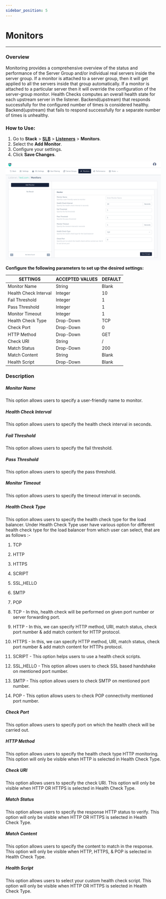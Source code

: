 ```yaml
---
sidebar_position: 5
---
```


# Monitors

---
### Overview
Monitoring provides a comprehensive overview of the status and performance of the Server Group and/or individual real servers inside the server group. If a monitor is attached to a server group, then it will get applied to all the servers inside that group automatically. If a monitor is attached to a particular server then it will override the configuration of the server-group monitor. Health Checks computes an overall health state for each upstream server in the listener. Backend(upstream) that responds successfully for the configured number of times is considered healthy. Backend(upstream) that fails to respond successfully for a separate number of times is unhealthy.

### How to Use:

1. Go to **Stack** > [**SLB**](/enterprise/adc)  > [**Listeners**](./listeners.md) > **Monitors**.
2. Select the **Add Monitor**.
3. Configure your settings. 
4. Click **Save Changes**.

![monitor1](/img/adc/v8/docs/monitor.png)

**Configure the following parameters to set up the desired settings:**

| SETTINGS              | ACCEPTED VALUES | DEFAULT |
|-----------------------|-----------------|---------|
| Monitor Name          | String          | Blank   |
| Health Check Interval | Integer         | 10      |
| Fail Threshold        | Integer         | 1       |
| Pass Threshold        | Integer         | 1       |
| Monitor Timeout       | Integer         | 1       |
| Health Check Type     | Drop-Down       | TCP     |
| Check Port     | Drop-Down       | 0     |
| HTTP Method     | Drop-Down       | GET     |
| Check URI     | String       | /     |
| Match Status     | Drop-Down       | 200     |
| Match Content     | String       | Blank     |
| Health Script     | Drop-Down       | Blank     |

### Description

##### **Monitor Name**

This option allows users to specify a user-friendly name to monitor.

##### **Health Check Interval**

This option allows users to specify the health check interval in seconds.

##### **Fail Threshold**

This option allows users to specify the fail threshold.

##### **Pass Threshold**

This option allows users to specify the pass threshold.

##### **Monitor Timeout**

This option allows users to specify the timeout interval in seconds.

##### **Health Check Type**

This option allows users to specify the health check type for the load balancer. Under Health Check Type user have various option for different health check type for the load balancer from which user can select, that are as follows :- 

1. TCP
2. HTTP
3. HTTPS
4. SCRIPT
5. SSL_HELLO
6. SMTP
7. POP

1. TCP - In this, health check will be performed on given port number or server forwarding port. 
2. HTTP - In this, we can specify HTTP method, URI, match status, check port number & add match content for HTTP protocol.
3. HTTPS - In this, we can specify HTTP method, URI, match status, check port number & add match content for HTTPs protocol.
4. SCRIPT - This option helps users to use a health check scripts.
5. SSL_HELLO - This option allows users to check SSL based handshake on mentioned port number.
6. SMTP - This option allows users to check SMTP on mentioned port number.
7. POP - This option allows users to check POP connectivity mentioned port number.

##### **Check Port**

This option allows users to specify port on which the health check will be carried out. 

##### **HTTP Method**
This option allows users to specify the health check type HTTP monitoring. This option will only be visible when HTTP is selected in Health Check Type.

##### **Check URI**

This option allows users to specify the check URI. This option will only be visible when HTTP OR HTTPS is selected in Health Check Type.

##### **Match Status**

This option allows users to specify the response HTTP status to verify. This option will only be visible when HTTP OR HTTPS is selected in Health Check Type.

##### **Match Content**

This option allows users to specify the content to match in the response. This option will only be visible when HTTP, HTTPS, & POP is selected in Health Check Type.

##### **Health Script**

This option allows users to select your custom health check script. This option will only be visible when HTTP OR HTTPS is selected in Health Check Type.


